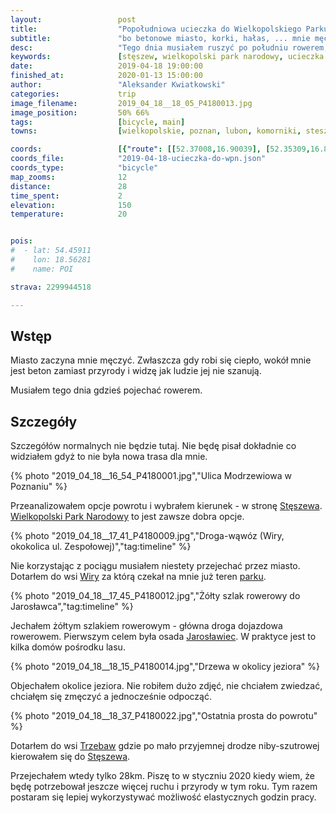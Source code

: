 ```yaml
---
layout:                 post
title:                  "Popołudniowa ucieczka do Wielkopolskiego Parku Narodowego"
subtitle:               "bo betonowe miasto, korki, hałas, ... mnie męczy"
desc:                   "Tego dnia musiałem ruszyć po południu rowerem, gdziekolwiek abym mógł obcować z przyrodą i uciec od betonu, ciepła i nieświeżego powietrza."
keywords:               [stęszew, wielkopolski park narodowy, ucieczka od miasta]
date:                   2019-04-18 19:00:00
finished_at:            2020-01-13 15:00:00
author:                 "Aleksander Kwiatkowski"
categories:             trip
image_filename:         2019_04_18__18_05_P4180013.jpg
image_position:         50% 66%
tags:                   [bicycle, main]
towns:                  [wielkopolskie, poznan, lubon, komorniki, steszew]

coords:                 [{"route": [[52.37008,16.90039], [52.35309,16.86443], [52.33883,16.87035], [52.32509,16.86254], [52.28289,16.80297], [52.27434,16.74178], [52.27985,16.70916]], "type": "bicycle"}]
coords_file:            "2019-04-18-ucieczka-do-wpn.json"
coords_type:            "bicycle"
map_zooms:              12
distance:               28
time_spent:             2
elevation:              150
temperature:            20


pois:
#  - lat: 54.45911
#    lon: 18.56281
#    name: POI

strava: 2299944518

---
```


[wiki-wiry]: https://pl.wikipedia.org/wiki/Wiry_(wie%C5%9B_w_wojew%C3%B3dztwie_wielkopolskim)
[wiki-jaroslawiec]: https://pl.wikipedia.org/wiki/Jaros%C5%82awiec_(powiat_pozna%C5%84ski)
[wiki-steszew]: https://pl.wikipedia.org/wiki/St%C4%99szew
[wiki-wpn]: https://pl.wikipedia.org/wiki/Wielkopolski_Park_Narodowy
[wiki-trzebaw]: https://pl.wikipedia.org/wiki/Trzebaw_(wojew%C3%B3dztwo_wielkopolskie)

## Wstęp

Miasto zaczyna mnie męczyć. Zwłaszcza gdy robi się ciepło, wokół mnie jest beton
zamiast przyrody i widzę jak ludzie jej nie szanują.

Musiałem tego dnia gdzieś pojechać rowerem.

## Szczegóły

Szczegółów normalnych nie będzie tutaj. Nie będę pisał dokładnie co widziałem gdyż
to nie była nowa trasa dla mnie.

{% photo "2019_04_18__16_54_P4180001.jpg","Ulica Modrzewiowa w Poznaniu" %}

Przeanalizowałem opcje powrotu i wybrałem kierunek - w stronę
[Stęszewa][wiki-steszew]. [Wielkopolski Park Narodowy][wiki-wpn] to jest zawsze
dobra opcje.

{% photo "2019_04_18__17_41_P4180009.jpg","Droga-wąwóz (Wiry, okokolica ul. Zespołowej)","tag:timeline" %}

Nie korzystając z pociągu musiałem niestety przejechać przez miasto.
Dotarłem do wsi [Wiry][wiki-wiry] za którą czekał na mnie już teren
[parku][wiki-wpn].

{% photo "2019_04_18__17_45_P4180012.jpg","Żółty szlak rowerowy do Jarosławca","tag:timeline" %}

Jechałem żółtym szlakiem rowerowym - główna droga dojazdowa rowerowem.
Pierwszym celem była osada [Jarosławiec][wiki-jaroslawiec].
W praktyce jest to kilka domów pośrodku lasu.

{% photo "2019_04_18__18_15_P4180014.jpg","Drzewa w okolicy jeziora" %}

Objechałem okolice jeziora. Nie robiłem dużo zdjęć, nie chciałem zwiedzać,
chciałęm się zmęczyć a jednocześnie odpocząć.

{% photo "2019_04_18__18_37_P4180022.jpg","Ostatnia prosta do powrotu" %}

Dotarłem do wsi [Trzebaw][wiki-trzebaw] gdzie po mało przyjemnej drodze
niby-szutrowej kierowałem się do [Stęszewa][wiki-steszew].

Przejechałem wtedy tylko 28km. Piszę to w styczniu 2020 kiedy wiem, że będę
potrzebował jeszcze więcej ruchu i przyrody w tym roku. Tym razem postaram się lepiej
wykorzystywać możliwość elastycznych godzin pracy.
